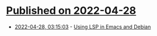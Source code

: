 # [Published on 2022-04-28](index.md)

* [2022-04-28, 03:15:03](https://news.ycombinator.com/item?id=31188376) - [Using LSP in Emacs and Debian](https://anarc.at/blog/2022-04-27-lsp-in-debian/)
